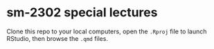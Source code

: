 # sm-2302 special lectures

Clone this repo to your local computers, open the `.Rproj` file to launch RStudio, then browse the `.qmd` files.
